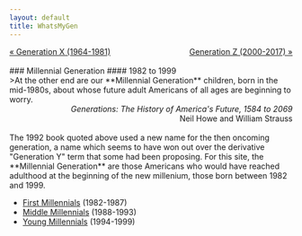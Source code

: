 ```yaml
---
layout: default
title: WhatsMyGen
---
```

<div style="overflow: hidden"><a href="/WhatsMyGen/generations/genx.html" class="previous" style="float: left !important">&laquo; Generation X (1964-1981)</a><a href="/WhatsMyGen/generations/genz.html" class="next" style="float: right !important">Generation Z (2000-2017) &raquo;</a></div>
<br>
### Millennial Generation
#### 1982 to 1999
<br>
>At the other end are our **Millennial Generation** children, born in the mid-1980s, about whose future adult Americans of all ages are beginning to worry.

<div style="text-align: right"> <em>Generations: The History of America's Future, 1584 to 2069</em><br>Neil Howe and William Strauss </div> 
<br>  
The 1992 book quoted above used a new name for the then oncoming generation, a name which seems to have won out over the derivative "Generation Y" term that some had been proposing. For this site, the **Millennial Generation** are those Americans who would have reached adulthood at the beginning of the new millenium, those born between 1982 and 1999.

- [First Millennials](/WhatsMyGen/generations/millennial-first.html) (1982-1987)
- [Middle Millennials](/WhatsMyGen/generations/millennial-middle.html) (1988-1993)
- [Young Millennials](/WhatsMyGen/generations/millennial-young.html) (1994-1999)
